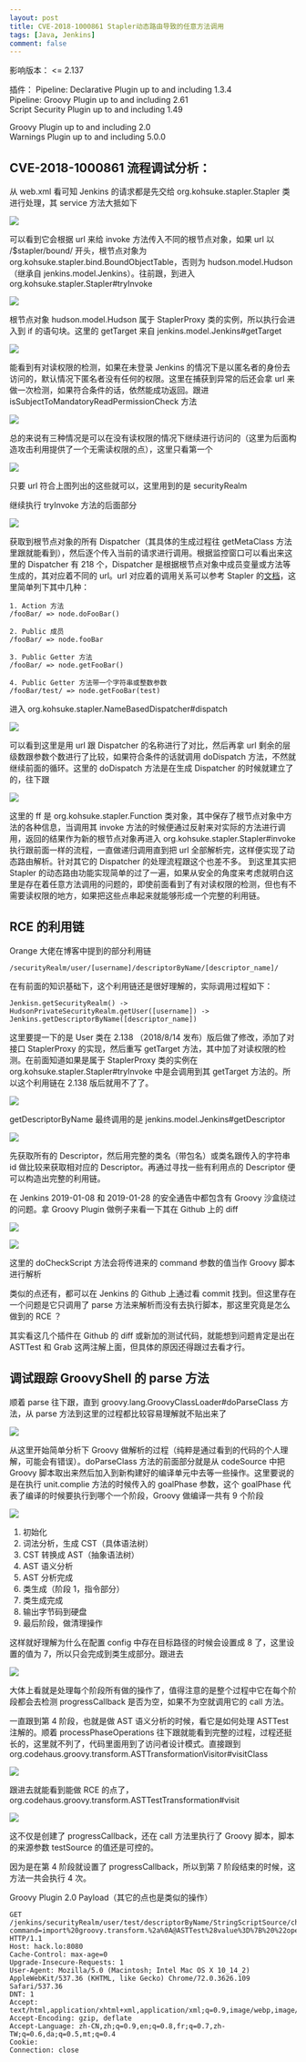 ```yaml
---
layout: post
title: CVE-2018-1000861 Stapler动态路由导致的任意方法调用
tags: [Java, Jenkins]
comment: false
---
```


影响版本：
<= 2.137

插件：
Pipeline: Declarative Plugin up to and including 1.3.4  
Pipeline: Groovy Plugin up to and including 2.61  
Script Security Plugin up to and including 1.49  

Groovy Plugin up to and including 2.0  
Warnings Plugin up to and including 5.0.0  

## CVE-2018-1000861 流程调试分析：

从 web.xml 看可知 Jenkins 的请求都是先交给 org.kohsuke.stapler.Stapler 类进行处理，其 service 方法大抵如下

![](https://i.loli.net/2019/07/28/5d3d5214ac88061118.jpg)

可以看到它会根据 url 来给 invoke 方法传入不同的根节点对象，如果 url 以 /$stapler/bound/ 开头，根节点对象为 org.kohsuke.stapler.bind.BoundObjectTable，否则为 hudson.model.Hudson（继承自 jenkins.model.Jenkins）。往前跟，到进入 org.kohsuke.stapler.Stapler#tryInvoke 

![](https://i.loli.net/2019/07/28/5d3d52158987d26335.jpg)

根节点对象 hudson.model.Hudson 属于 StaplerProxy 类的实例，所以执行会进入到 if 的语句块。这里的 getTarget 来自 jenkins.model.Jenkins#getTarget

![](https://i.loli.net/2019/07/28/5d3d5215d661b34622.jpg)

能看到有对读权限的检测，如果在未登录 Jenkins 的情况下是以匿名者的身份去访问的，默认情况下匿名者没有任何的权限。这里在捕获到异常的后还会拿 url 来做一次检测，如果符合条件的话，依然能成功返回。跟进 isSubjectToMandatoryReadPermissionCheck 方法

![](https://i.loli.net/2019/07/28/5d3d52176cbe095375.jpg)

总的来说有三种情况是可以在没有读权限的情况下继续进行访问的（这里为后面构造攻击利用提供了一个无需读权限的点），这里只看第一个

![](https://i.loli.net/2019/07/28/5d3d52164a21636235.jpg)

只要 url 符合上图列出的这些就可以，这里用到的是 securityRealm

继续执行 tryInvoke 方法的后面部分

![](https://i.loli.net/2019/07/28/5d3d521c1682011127.jpg)

获取到根节点对象的所有 Dispatcher（其具体的生成过程往 getMetaClass 方法里跟就能看到），然后逐个传入当前的请求进行调用。根据监控窗口可以看出来这里的 Dispatcher 有 218 个，Dispatcher 是根据根节点对象中成员变量或方法等生成的，其对应着不同的 url。url 对应着的调用关系可以参考 Stapler 的[文档](http://stapler.kohsuke.org/reference.html)，这里简单列下其中几种：

```
1. Action 方法
/fooBar/ => node.doFooBar()

2. Public 成员
/fooBar/ => node.fooBar

3. Public Getter 方法
/fooBar/ => node.getFooBar()

4. Public Getter 方法带一个字符串或整数参数
/fooBar/test/ => node.getFooBar(test)
```

进入 org.kohsuke.stapler.NameBasedDispatcher#dispatch 

![](https://i.loli.net/2019/07/28/5d3d521e143db61222.jpg)

可以看到这里是用 url 跟 Dispatcher 的名称进行了对比，然后再拿 url 剩余的层级数跟参数个数进行了比较，如果符合条件的话就调用 doDispatch 方法，不然就继续前面的循环。这里的 doDispatch 方法是在生成 Dispatcher 的时候就建立了的，往下跟

![](https://i.loli.net/2019/07/28/5d3d521f0b8ea98104.jpg)

这里的 ff 是 org.kohsuke.stapler.Function 类对象，其中保存了根节点对象中方法的各种信息，当调用其 invoke 方法的时候便通过反射来对实际的方法进行调用，返回的结果作为新的根节点对象再进入 org.kohsuke.stapler.Stapler#invoke 执行跟前面一样的流程，一直做递归调用直到把 url 全部解析完，这样便实现了动态路由解析。针对其它的 Dispatcher 的处理流程跟这个也差不多。 到这里其实把 Stapler 的动态路由功能实现简单的过了一遍，如果从安全的角度来考虑就明白这里是存在着任意方法调用的问题的，即使前面看到了有对读权限的检测，但也有不需要读权限的地方，如果把这些点串起来就能够形成一个完整的利用链。

## RCE 的利用链

Orange 大佬在博客中提到的部分利用链

```
/securityRealm/user/[username]/descriptorByName/[descriptor_name]/
```

在有前面的知识基础下，这个利用链还是很好理解的，实际调用过程如下：

```
Jenkisn.getSecurityRealm() -> HudsonPrivateSecurityRealm.getUser([username]) -> Jenkins.getDescriptorByName([descriptor_name])
```

这里要提一下的是 User 类在 2.138 （2018/8/14 发布）版后做了修改，添加了对接口 StaplerProxy 的实现，然后重写 getTarget 方法，其中加了对读权限的检测。在前面知道如果是属于 StaplerProxy 类的实例在 org.kohsuke.stapler.Stapler#tryInvoke 中是会调用到其 getTarget 方法的。所以这个利用链在 2.138 版后就用不了了。

![](https://i.loli.net/2019/07/28/5d3d5233ef37880142.jpg)

getDescriptorByName 最终调用的是 jenkins.model.Jenkins#getDescriptor

![](https://i.loli.net/2019/07/28/5d3d52361951131077.jpg)

先获取所有的 Descriptor，然后用完整的类名（带包名）或类名跟传入的字符串 id 做比较来获取相对应的 Descriptor。再通过寻找一些有利用点的 Descriptor 便可以构造出完整的利用链。

在 Jenkins 2019-01-08 和 2019-01-28 的安全通告中都包含有 Groovy 沙盒绕过的问题。拿 Groovy Plugin 做例子来看一下其在 Github 上的 diff

![](https://i.loli.net/2019/07/28/5d3d523889cfc48005.jpg)

![](https://i.loli.net/2019/07/28/5d3d5237be8ea24042.jpg)

这里的 doCheckScript 方法会将传进来的 command 参数的值当作 Groovy 脚本进行解析

类似的点还有，都可以在 Jenkins 的 Github 上通过看 commit 找到。但这里存在一个问题是它只调用了 parse 方法来解析而没有去执行脚本，那这里究竟是怎么做到的 RCE ？

其实看这几个插件在 Github 的 diff 或新加的测试代码，就能想到问题肯定是出在 ASTTest 和 Grab 这两注解上面，但具体的原因还得跟过去看才行。


## 调试跟踪 GroovyShell 的 parse 方法
顺着 parse 往下跟，直到 groovy.lang.GroovyClassLoader#doParseClass 方法，从 parse 方法到这里的过程都比较容易理解就不贴出来了 

![](https://i.loli.net/2019/07/28/5d3d523ceedac27353.jpg)

从这里开始简单分析下 Groovy 做解析的过程（纯粹是通过看到的代码的个人理解，可能会有错误）。doParseClass 方法的前面部分就是从 codeSource 中把 Groovy 脚本取出来然后加入到新构建好的编译单元中去等一些操作。这里要说的是在执行 unit.complie 方法的时候传入的 goalPhase 参数，这个 goalPhase 代表了编译的时候要执行到哪个一个阶段，Groovy 做编译一共有 9 个阶段

![](https://i.loli.net/2019/07/28/5d3d523e0211376861.jpg)

1. 初始化
2. 词法分析，生成 CST（具体语法树）
3. CST 转换成 AST（抽象语法树）
4. AST 语义分析
5. AST 分析完成
6. 类生成（阶段 1，指令部分）
7. 类生成完成
8. 输出字节码到硬盘
9. 最后阶段，做清理操作

这样就好理解为什么在配置 config 中存在目标路径的时候会设置成 8 了，这里设置的值为 7，所以只会完成到类生成部分。跟进去

![](https://i.loli.net/2019/07/28/5d3d52401632679237.jpg)

大体上看就是处理每个阶段所有做的操作了，值得注意的是整个过程中它在每个阶段都会去检测 progressCallback 是否为空，如果不为空就调用它的 call 方法。

一直跟到第 4 阶段，也就是做 AST 语义分析的时候，看它是如何处理 ASTTest 注解的。顺着 processPhaseOperations 往下跟就能看到完整的过程，过程还挺长的，这里就不列了，代码里面用到了访问者设计模式。直接跟到 org.codehaus.groovy.transform.ASTTransformationVisitor#visitClass

![](https://i.loli.net/2019/07/28/5d3d523e9e33f19701.jpg)

跟进去就能看到能做 RCE 的点了，org.codehaus.groovy.transform.ASTTestTransformation#visit

![](https://i.loli.net/2019/07/28/5d3d52503b5df90022.jpg)

这不仅是创建了 progressCallback，还在 call 方法里执行了 Groovy 脚本，脚本的来源参数 testSource 的值还是可控的。

因为是在第 4 阶段就设置了 progressCallback，所以到第 7 阶段结束的时候，这方法一共会执行 4 次。

Groovy Plugin 2.0 Payload（其它的点也是类似的操作）

```
GET /jenkins/securityRealm/user/test/descriptorByName/StringScriptSource/checkScript?command=import%20groovy.transform.%2a%0A@ASTTest%28value%3D%7B%20%22open%20/applications/calculator.app%22.execute%28%29%20%7D%29%0A@Field%20int%20x%0A HTTP/1.1
Host: hack.lo:8080
Cache-Control: max-age=0
Upgrade-Insecure-Requests: 1
User-Agent: Mozilla/5.0 (Macintosh; Intel Mac OS X 10_14_2) AppleWebKit/537.36 (KHTML, like Gecko) Chrome/72.0.3626.109 Safari/537.36
DNT: 1
Accept: text/html,application/xhtml+xml,application/xml;q=0.9,image/webp,image/apng,*/*;q=0.8
Accept-Encoding: gzip, deflate
Accept-Language: zh-CN,zh;q=0.9,en;q=0.8,fr;q=0.7,zh-TW;q=0.6,da;q=0.5,mt;q=0.4
Cookie: 
Connection: close
```
